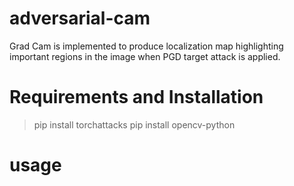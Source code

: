 # adversarial-cam

Grad Cam is implemented to produce localization map highlighting important regions in the image when PGD target attack is applied.

# Requirements and Installation


> pip install torchattacks
> pip install opencv-python

# usage
